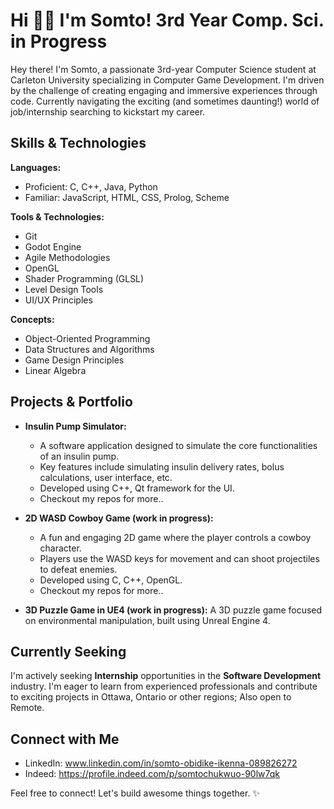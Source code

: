 # Hi 👋🏽 I'm Somto! 3rd Year Comp. Sci. in Progress

Hey there! I'm Somto, a passionate 3rd-year Computer Science student at Carleton University specializing in Computer Game Development. I'm driven by the challenge of creating engaging and immersive experiences through code. Currently navigating the exciting (and sometimes daunting!) world of job/internship searching to kickstart my career.

## Skills & Technologies

**Languages:**
* Proficient: C, C++, Java, Python 
* Familiar: JavaScript, HTML, CSS, Prolog, Scheme

**Tools & Technologies:**
* Git
* Godot Engine
* Agile Methodologies
* OpenGL
* Shader Programming (GLSL)
* Level Design Tools
* UI/UX Principles

**Concepts:**
* Object-Oriented Programming
* Data Structures and Algorithms
* Game Design Principles
* Linear Algebra

## Projects & Portfolio

* **Insulin Pump Simulator:**
    * A software application designed to simulate the core functionalities of an insulin pump.
    * Key features include simulating insulin delivery rates, bolus calculations, user interface, etc.
    * Developed using C++, Qt framework for the UI.
    * Checkout my repos for more..

* **2D WASD Cowboy Game (work in progress):**
    * A fun and engaging 2D game where the player controls a cowboy character.
    * Players use the WASD keys for movement and can shoot projectiles to defeat enemies.
    * Developed using C, C++, OpenGL.
    * Checkout my repos for more..

* **3D Puzzle Game in UE4 (work in progress):** A 3D puzzle game focused on environmental manipulation, built using Unreal Engine 4.

## Currently Seeking

I'm actively seeking **Internship** opportunities in the **Software Development** industry. I'm eager to learn from experienced professionals and contribute to exciting projects in Ottawa, Ontario or other regions; Also open to Remote.

## Connect with Me

* LinkedIn: www.linkedin.com/in/somto-obidike-ikenna-089826272
* Indeed: https://profile.indeed.com/p/somtochukwuo-90lw7qk

Feel free to connect! Let's build awesome things together. ✨
